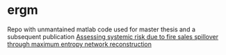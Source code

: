 # ergm
Repo with unmantained matlab code used for master thesis and a subsequent publication  [Assessing systemic risk due to fire sales spillover through maximum entropy network reconstruction](https://www.sciencedirect.com/science/article/pii/S0165188918301787)

